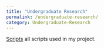 ```yaml
---
title: "Undergraduate Research"
permalink: /undergraduate-research/
category: Undergraduate-Research
---
```

[Scripts](/gilliantorrencemyers-droid.github.io/scripts) all scripts used in my project.


